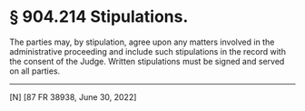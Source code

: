 # § 904.214   Stipulations.

The parties may, by stipulation, agree upon any matters involved in the administrative proceeding and include such stipulations in the record with the consent of the Judge. Written stipulations must be signed and served on all parties.



---

[N] [87 FR 38938, June 30, 2022]




